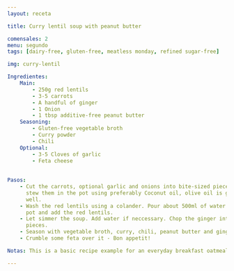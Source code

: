 ```yaml
---
layout: receta

title: Curry lentil soup with peanut butter

comensales: 2
menu: segundo
tags: [dairy-free, gluten-free, meatless monday, refined sugar-free]

img: curry-lentil

Ingredientes:
    Main:
        - 250g red lentils
        - 3-5 carrots
        - A handful of ginger
        - 1 Onion
        - 1 tbsp additive-free peanut butter
    Seasoning:
        - Gluten-free vegetable broth
        - Curry powder
        - Chili
    Optional:
        - 3-5 Cloves of garlic
        - Feta cheese
        
  
Pasos:
    - Cut the carrots, optional garlic and onions into bite-sized pieces and
      stew them in the pot using preferably Coconut oil, olive oil is good as
      well.
    - Wash the red lentils using a colander. Pour about 500ml of water into the
      pot and add the red lentils.
    - Let simmer the soup. Add water if neccessary. Chop the ginger into small
      pieces.
    - Season with vegetable broth, curry, chili, peanut butter and ginger.
    - Crumble some feta over it - Bon appetit!

Notas: This is a basic recipe example for an everyday breakfast oatmeal. The banana provides a naturally slight sweetness and the almonds valuable fats and proteins. The cocoa supplements with intense flavor and superfood character. Try using grated coconut instead of ground almonds or cinnamon instead of cocoa powder.

---
```

